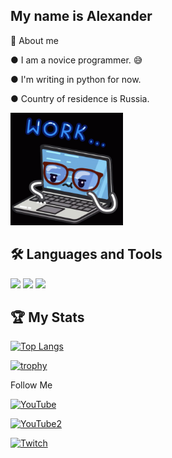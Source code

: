 ﻿## My name is Alexander

🤖 About me

● I am a novice programmer. 😅

● I'm writing in python for now. 

● Country of residence is Russia.

<img src="https://github.com/Komorif/Komorif/blob/main/assets/work-computer.gif" alt="The Unlimited" width="180"/>

## 🛠️ Languages and Tools

<img src="https://img.shields.io/badge/Python-090909?style=for-the-badge&logo=Python&logoColor=DCEB35"/> <img src="https://img.shields.io/badge/Aiogram-090909?style=for-the-badge&logo=Aiogram&logoColor=6A207B"/> <img src="https://img.shields.io/badge/C Sharp-090909?style=for-the-badge&logo=C Sharp&logoColor=6A207B"/>

## 🏆 My Stats

[![Top Langs](https://github-readme-stats.vercel.app/api/top-langs/?username=Komorif&hide_progress=true&theme=dark)](https://github.com/anuraghazra/github-readme-stats)

[![trophy](https://github-profile-trophy.vercel.app/?username=ryo-ma&theme=onedark)](https://github.com/ryo-ma/github-profile-trophy)

Follow Me

[![YouTube](https://img.shields.io/badge/-YouTube-090909?style=for-the-badge&logo=YouTube&logoColor=FE1901)](https://www.youtube.com/channel/UC9EJAIYe4sL0iGB_huHTqHw)

[![YouTube2](https://img.shields.io/badge/-YouTube2-090909?style=for-the-badge&logo=YouTube&logoColor=FE1901)](https://www.youtube.com/channel/UCb2GlPOgqB_VpWTvQM_dzKg)

[![Twitch](https://img.shields.io/badge/-Twitch-090909?style=for-the-badge&logo=YouTube&logoColor=B03AFF)](https://www.twitch.tv/komorifn)